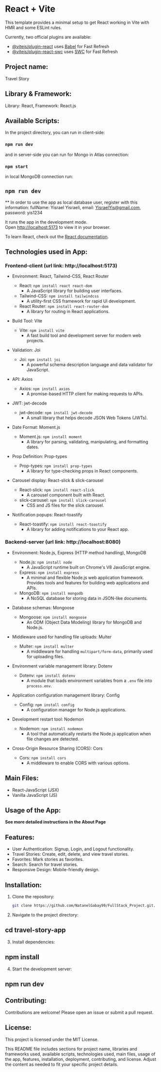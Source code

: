 # React + Vite

This template provides a minimal setup to get React working in Vite with HMR and some ESLint rules.

Currently, two official plugins are available:

- [@vitejs/plugin-react](https://github.com/vitejs/vite-plugin-react/blob/main/packages/plugin-react/README.md) uses [Babel](https://babeljs.io/) for Fast Refresh
- [@vitejs/plugin-react-swc](https://github.com/vitejs/vite-plugin-react-swc) uses [SWC](https://swc.rs/) for Fast Refresh

## Project name:
Travel Story

## Library & Framework:
Library: React,
Framework: React.js

## Available Scripts:
In the project directory, you can run in client-side:
### `npm run dev`
and in server-side you can run for Mongo in Atlas connection:
### `npm start`
in local MongoDB connection run:
## `npm run dev`

** In order to use the app as local database user, register with this information:
 fullName: Yisrael Yisraeli,
 email: YisraelYis@gmail.com,
 password: yis1234

It runs the app in the development mode.\
Open [http://localhost:5173](http://localhost:5173) to view it in your browser.

To learn React, check out the [React documentation](https://reactjs.org/).

## Technologies used in App:
### Frontend-client (url link: http://localhost:5173)
- Environment: React, Tailwind-CSS, React Router
  - React: `npm install react react-dom`
    - A JavaScript library for building user interfaces.
  - Tailwind-CSS: `npm install tailwindcss`
    - A utility-first CSS framework for rapid UI development.
  - React Router: `npm install react-router-dom`
    - A library for routing in React applications.

- Build Tool: Vite
  - Vite: `npm install vite`
    - A fast build tool and development server for modern web projects.

- Validation: Joi
  - Joi: `npm install joi`
    - A powerful schema description language and data validator for JavaScript.

- API: Axios
  - Axios: `npm install axios`
    - A promise-based HTTP client for making requests to APIs.

- JWT: jwt-decode
  - jwt-decode: `npm install jwt-decode`
    - A small library that helps decode JSON Web Tokens (JWTs).

- Date Format: Moment.js
  - Moment.js: `npm install moment`
    - A library for parsing, validating, manipulating, and formatting dates.

- Prop Definition: Prop-types
  - Prop-types: `npm install prop-types`
    - A library for type-checking props in React components.

- Carousel display: React-slick & slick-carousel
  - React-slick: `npm install react-slick`
    - A carousel component built with React.
  - slick-carousel: `npm install slick-carousel`
    - CSS and JS files for the slick carousel.

- Notification popups: React-toastify
  - React-toastify: `npm install react-toastify`
    - A library for adding notifications to your React app.




### Backend-server (url link: http://localhost:8080)
- Environment: Node.js, Express (HTTP method handling), MongoDB
  - Node.js: `npm install node`
    - A JavaScript runtime built on Chrome's V8 JavaScript engine.
  - Express: `npm install express`
    - A minimal and flexible Node.js web application framework. Provides tools and features for building web applications and APIs.
  - MongoDB: `npm install mongodb`
    - A NoSQL database for storing data in JSON-like documents.

- Database schemas: Mongoose
  - Mongoose: `npm install mongoose`
    - An ODM (Object Data Modeling) library for MongoDB and Node.js.

- Middleware used for handling file uploads: Multer
  - Multer: `npm install multer`
    - A middleware for handling `multipart/form-data`, primarily used for uploading files.

- Environment variable management library: Dotenv
  - Dotenv: `npm install dotenv`
    - A module that loads environment variables from a `.env` file into `process.env`.

- Application configuration management library: Config
  - Config: `npm install config`
    - A configuration manager for Node.js applications.

- Development restart tool: Nodemon
  - Nodemon: `npm install nodemon`
    - A tool that automatically restarts the Node.js application when file changes are detected.

- Cross-Origin Resource Sharing (CORS): Cors
  - Cors: `npm install cors`
    - A middleware to enable CORS with various options.

## Main Files:
- React-JavaScript (JSX)
- Vanilla JavaScript (JS)

## Usage of the App:
**See more detailed instructions in the About Page**

## Features:
- User Authentication: Signup, Login, and Logout functionality.
- Travel Stories: Create, edit, delete, and view travel stories.
- Favorites: Mark stories as favorites.
- Search: Search for travel stories.
- Responsive Design: Mobile-friendly design.

## Installation:
1. Clone the repository:
   ```bash
   git clone https://github.com/NatanelGabay99/FullStack_Project.git.

2. Navigate to the project directory: 
## cd travel-story-app ##

3. Install dependencies:
## npm install ##

4. Start the development server:
## npm run dev ##


## Contributing: ##
Contributions are welcome! Please open an issue or submit a pull request.

## License: ##
This project is licensed under the MIT License.

This README file includes sections for project name, libraries and frameworks used, available scripts, technologies used, main files, usage of the app, features, installation, deployment, contributing, and license. Adjust the content as needed to fit your specific project details.

